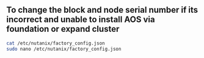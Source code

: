 ## To change the block and node serial number if its incorrect and unable to install AOS via foundation or expand cluster 

```sh
cat /etc/nutanix/factory_config.json
sudo nano /etc/nutanix/factory_config.json
```

